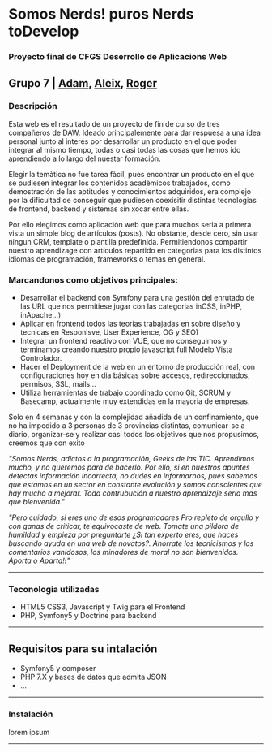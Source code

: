 # Somos Nerds! puros Nerds toDevelop

### Proyecto final de CFGS Deserrollo de Aplicacions Web
Grupo 7 | [Adam](https://github.com/adamjalich), [Aleix](https://github.com/aleixr20), [Roger](https://github.com/rogercrdaw)
--- 
### Descripción
Esta web es el resultado de un proyecto de fin de curso de tres compañeros de DAW. Ideado principalemente para dar respuesa a una idea personal junto al interés por desarrollar un producto en el que poder integrar al mismo tiempo, todas o casi todas las cosas que hemos ido aprendiendo a lo largo del nuestar formación.  

Elegir la temàtica no fue tarea fàcil, pues encontrar un producto en el que se pudiesen integrar los contenidos acadèmicos trabajados, como demostración de las aptitudes y conocimientos adquiridos, era complejo por la dificultad de conseguir que pudiesen coexisitir distintas tecnologias de frontend, backend y sistemas sin xocar entre ellas.

Por ello elegimos como aplicación web que para muchos seria a primera vista un simple blog de artículos (posts). No obstante, desde cero, sin usar ningun CRM, template o plantilla predefinida. Permitiendonos compartir nuestro aprendizage con artículos repartido en categorias para los distintos idiomas de programación, frameworks o temas en general.

### Marcandonos como objetivos principales:

- Desarrollar el backend con Symfony para una gestión del enrutado de las URL que nos permitiese jugar con las categorias inCSS, inPHP, inApache...)
- Aplicar en frontend todos las teorias trabajadas en sobre diseño y tecnicas en Responisve, User Experience, OG y SEO)
- Integrar un frontend reactivo con VUE, que no conseguimos y terminamos creando nuestro propio javascript full Modelo Vista Controlador.
- Hacer el Deployment de la web en un entorno de producción real, con configuraciones hoy en dia básicas sobre accesos, redireccionados, permisos, SSL, mails...
- Utiliza herramientas de trabajo coordinado como Git, SCRUM y Basecamp, actualmente muy extendidas en la mayoria de empresas.

Solo en 4 semanas y con la complejidad añadida de un confinamiento, que no ha impedido a 3 personas de 3 provincias distintas, comunicar-se a diario, organizar-se y realizar casi todos los objetivos que nos propusimos, creemos que con exito   

_"Somos Nerds, adictos a la programación, Geeks de las TIC. Aprendimos mucho, y no queremos para de hacerlo. Por ello, si en nuestros apuntes detectas información incorrecta, no dudes en informarnos, pues sabemos que estamos en un sector en constante evolución y somos conscientes que hay mucho a mejorar.
Toda contrubución a nuestro aprendizaje seria mas que bienvenida."_    

_"Pero cuidado, si eres uno de esos programadores Pro repleto de orgullo y con ganas de criticar, te equivocaste de web. Tomate una pildora de humildad y empieza por preguntarte ¿Si tan experto eres, que haces buscando ayuda en una web de novatos?. Ahorrate los tecnicismos y los comentarios vanidosos, los minadores de moral no son bienvenidos.    
Aporta o Aparta!!"_    

---
### Teconologia utilizadas
- HTML5 CSS3, Javascript y Twig para el Frontend
- PHP, Symfony5 y Doctrine para backend
---
## Requisitos para su intalación

- Symfony5 y composer
- PHP 7.X y bases de datos que admita JSON
- ...
---
### Instalación
lorem ipsum



---
